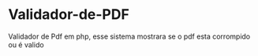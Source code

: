 # Validador-de-PDF
Validador de Pdf em php, esse sistema mostrara se o pdf esta corrompido ou é valido
